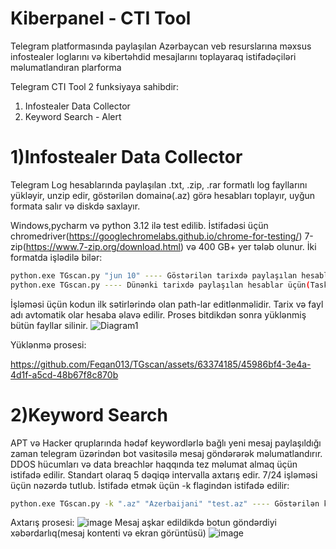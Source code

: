 # Kiberpanel - CTI Tool
Telegram platformasında paylaşılan Azərbaycan veb resurslarına məxsus infostealer loglarını və kibertəhdid mesajlarını toplayaraq istifadəçiləri məlumatlandıran plarforma 

Telegram CTI Tool
2 funksiyaya sahibdir:
1) Infostealer Data Collector
2) Keyword Search - Alert


# 1)Infostealer Data Collector
Telegram Log hesablarında paylaşılan .txt, .zip, .rar formatlı log fayllarını yükləyir, unzip edir, göstərilən domainə(.az) görə hesabları toplayır, uyğun formata salır və diskdə saxlayır.

Windows,pycharm və python 3.12 ilə test edilib.
İstifadəsi üçün chromedriver(https://googlechromelabs.github.io/chrome-for-testing/) 7-zip(https://www.7-zip.org/download.html) və 400 GB+ yer tələb olunur. İki formatda işlədilə bilər:
```bash
python.exe TGscan.py "jun 10" ---- Göstərilən tarixdə paylaşılan hesablar üçün
python.exe TGscan.py ---- Dünənki tarixdə paylaşılan hesablar üçün(Task Scheduler-ə əlavə edilməsi üçün)
```
İşləməsi üçün kodun ilk sətirlərində olan path-lar editlənməlidir. Tarix və fayl adı avtomatik olar hesaba əlavə edilir. Proses bitdikdən sonra yüklənmiş bütün fayllar silinir.
![Diagram1](https://github.com/Feqan013/TGscan/assets/63374185/10bbf34f-6fd6-4d33-a409-cc4b2db0139f)

Yüklənmə prosesi:


https://github.com/Feqan013/TGscan/assets/63374185/45986bf4-3e4a-4d1f-a5cd-48b67f8c870b
# 2)Keyword Search
APT və Hacker qruplarında hədəf keywordlərlə bağlı yeni mesaj paylaşıldığı zaman telegram üzərindən bot vasitəsilə mesaj göndərərək məlumatlandırır. DDOS hücumları və data breachlər haqqında tez məlumat almaq üçün istifadə edilir. Standart olaraq 5 dəqiqə intervalla axtarış edir. 7/24 işləməsi üçün nəzərdə tutlub.
İstifadə etmək üçün -k flagindən istifadə edilir:
```bash
python.exe TGscan.py -k ".az" "Azerbaijani" "test.az" ---- Göstərilən keywordlərlə bağlı hər-hansısa yeni mesaj paylaşılarsa istifadəçi məlumatlandırılacaq.
```
Axtarış prosesi:
![image](https://github.com/Feqan013/TGscan/assets/63374185/1e7690f1-0ac2-443b-899d-192ce32664d3)
Mesaj aşkar edildikdə botun göndərdiyi xəbərdarlıq(mesaj kontenti və ekran görüntüsü)
![image](https://github.com/Feqan013/TGscan/assets/63374185/c6d1e842-0879-4ab6-b373-a2a2286c4194)



